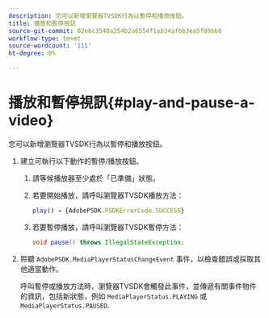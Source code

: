 ```yaml
---
description: 您可以新增瀏覽器TVSDK行為以暫停和播放按鈕。
title: 播放和暫停視訊
source-git-commit: 02ebc3548a254b2a6554f1ab34afbb3ea5f09bb8
workflow-type: tm+mt
source-wordcount: '111'
ht-degree: 0%

---
```


# 播放和暫停視訊{#play-and-pause-a-video}

您可以新增瀏覽器TVSDK行為以暫停和播放按鈕。

1. 建立可執行以下動作的暫停/播放按鈕。
   1. 請等候播放器至少處於「已準備」狀態。
   1. 若要開始播放，請呼叫瀏覽器TVSDK播放方法：

      ```js
      play() → {AdobePSDK.PSDKErrorCode.SUCCESS}
      ```

   1. 若要暫停播放，請呼叫瀏覽器TVSDK暫停方法：

      ```java
      void pause() throws IllegalStateException;
      ```

1. 聆聽 `AdobePSDK.MediaPlayerStatusChangeEvent` 事件，以檢查錯誤或採取其他適當動作。

   呼叫暫停或播放方法時，瀏覽器TVSDK會觸發此事件，並傳遞有關事件物件的資訊，包括新狀態，例如 `MediaPlayerStatus.PLAYING` 或 `MediaPlayerStatus.PAUSED`.
